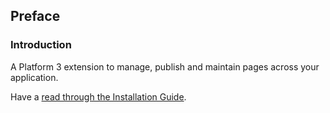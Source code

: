 ## Preface

### Introduction

A Platform 3 extension to manage, publish and maintain pages across your application.

Have a [read through the Installation Guide](#installation).
